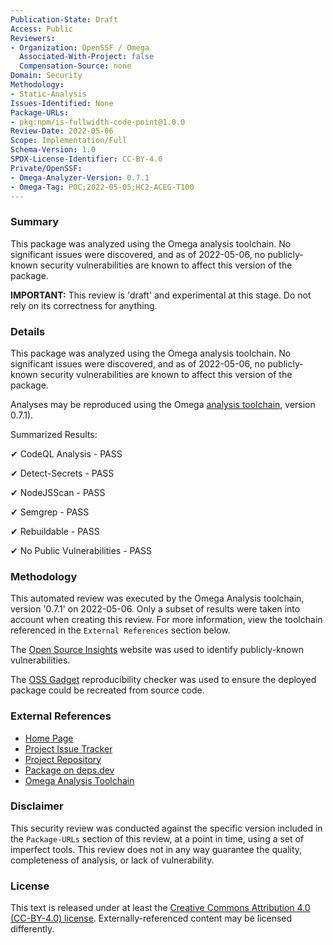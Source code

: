 ```yaml
---
Publication-State: Draft
Access: Public
Reviewers:
- Organization: OpenSSF / Omega
  Associated-With-Project: false
  Compensation-Source: none
Domain: Security
Methodology:
- Static-Analysis
Issues-Identified: None
Package-URLs:
- pkg:npm/is-fullwidth-code-point@1.0.0
Review-Date: 2022-05-06
Scope: Implementation/Full
Schema-Version: 1.0
SPDX-License-Identifier: CC-BY-4.0
Private/OpenSSF:
- Omega-Analyzer-Version: 0.7.1
- Omega-Tag: POC;2022-05-05;HC2-ACEG-T100
---
```


### Summary

This package was analyzed using the Omega analysis toolchain. No significant issues were
discovered, and as of 2022-05-06, no publicly-known security
vulnerabilities are known to affect this version of the package.

**IMPORTANT:** This review is 'draft' and experimental at this stage. Do not rely on its 
correctness for anything.

### Details

This package was analyzed using the Omega analysis toolchain. No significant issues were
discovered, and as of 2022-05-06, no publicly-known security
vulnerabilities are known to affect this version of the package.

Analyses may be reproduced using the Omega
[analysis toolchain](https://github.com/alpha-omega/blob/main/omega/analysis/), version
0.7.1).

Summarized Results:

✔ CodeQL Analysis - PASS

✔ Detect-Secrets - PASS

✔ NodeJSScan - PASS

✔ Semgrep - PASS

✔ Rebuildable - PASS

✔ No Public Vulnerabilities - PASS

### Methodology

This automated review was executed by the Omega Analysis toolchain, version '0.7.1'
on 2022-05-06. Only a subset of results were taken into account
when creating this review. For more information, view the toolchain referenced in the
`External References` section below.

The [Open Source Insights](https://deps.dev) website was used to identify publicly-known
vulnerabilities.

The [OSS Gadget](https://github.com/Microsoft/OSSGadget) reproducibility checker was used to
ensure the deployed package could be recreated from source code.

### External References

* [Home Page](https://github.com/sindresorhus/is-fullwidth-code-point)
* [Project Issue Tracker](https://github.com/sindresorhus/is-fullwidth-code-point/issues)
* [Project Repository](https://github.com/sindresorhus/is-fullwidth-code-point)
* [Package on deps.dev](https://deps.dev/npm/is-fullwidth-code-point/1.0.0)
* [Omega Analysis Toolchain](https://github.com/alpha-omega/blob/main/omega/analysis)

### Disclaimer

This security review was conducted against the specific version included in the 
`Package-URLs` section of this review, at a point in time, using a set of imperfect tools.
This review does not in any way guarantee the quality, completeness of analysis, or lack of
vulnerability. 

### License

This text is released under at least the
[Creative Commons Attribution 4.0 (CC-BY-4.0) license](https://creativecommons.org/licenses/by/4.0/legalcode.txt).
Externally-referenced content may be licensed differently.